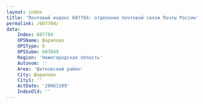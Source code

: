 ```yaml
---
layout: index
title: 'Почтовый индекс 607704: отделение почтовой связи Почты России'
permalink: /607704/
data:
    Index: 607704
    OPSName: Шарапово
    OPSType: О
    OPSSubm: 607849
    Region: 'Нижегородская область'
    Autonom: ''
    Area: 'Шатковский район'
    City: Шарапово
    City1: ''
    ActDate: '20061109'
    IndexOld: ''
---
```

